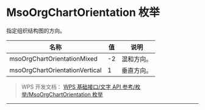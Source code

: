 # MsoOrgChartOrientation 枚举

指定组织结构图的方向。

| 名称                           | 值  | 说明       |
|--------------------------------|-----|------------|
| msoOrgChartOrientationMixed    | -2  | 混和方向。 |
| msoOrgChartOrientationVertical | 1   | 垂直方向。 |

> WPS 开发文档： [WPS 基础接口/文字 API 参考/枚举/MsoOrgChartOrientation 枚举](https://qn.cache.wpscdn.cn/encs/doc/office_v19/topics/WPS%20%E5%9F%BA%E7%A1%80%E6%8E%A5%E5%8F%A3/%E6%96%87%E5%AD%97%20API%20%E5%8F%82%E8%80%83/%E6%9E%9A%E4%B8%BE/MsoOrgChartOrientation%20%E6%9E%9A%E4%B8%BE.html)

------------------------------------------------------------------------
